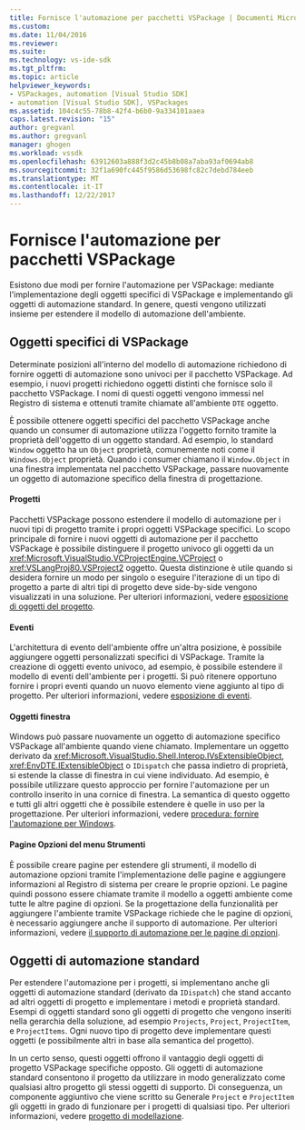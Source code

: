 ```yaml
---
title: Fornisce l'automazione per pacchetti VSPackage | Documenti Microsoft
ms.custom: 
ms.date: 11/04/2016
ms.reviewer: 
ms.suite: 
ms.technology: vs-ide-sdk
ms.tgt_pltfrm: 
ms.topic: article
helpviewer_keywords:
- VSPackages, automation [Visual Studio SDK]
- automation [Visual Studio SDK], VSPackages
ms.assetid: 104c4c55-78b8-42f4-b6b0-9a334101aaea
caps.latest.revision: "15"
author: gregvanl
ms.author: gregvanl
manager: ghogen
ms.workload: vssdk
ms.openlocfilehash: 63912603a888f3d2c45b8b08a7aba93af0694ab8
ms.sourcegitcommit: 32f1a690fc445f9586d53698fc82c7debd784eeb
ms.translationtype: MT
ms.contentlocale: it-IT
ms.lasthandoff: 12/22/2017
---
```

# <a name="providing-automation-for-vspackages"></a>Fornisce l'automazione per pacchetti VSPackage
Esistono due modi per fornire l'automazione per VSPackage: mediante l'implementazione degli oggetti specifici di VSPackage e implementando gli oggetti di automazione standard. In genere, questi vengono utilizzati insieme per estendere il modello di automazione dell'ambiente.  
  
## <a name="vspackage-specific-objects"></a>Oggetti specifici di VSPackage  
 Determinate posizioni all'interno del modello di automazione richiedono di fornire oggetti di automazione sono univoci per il pacchetto VSPackage. Ad esempio, i nuovi progetti richiedono oggetti distinti che fornisce solo il pacchetto VSPackage. I nomi di questi oggetti vengono immessi nel Registro di sistema e ottenuti tramite chiamate all'ambiente `DTE` oggetto.  
  
 È possibile ottenere oggetti specifici del pacchetto VSPackage anche quando un consumer di automazione utilizza l'oggetto fornito tramite la proprietà dell'oggetto di un oggetto standard. Ad esempio, lo standard `Window` oggetto ha un `Object` proprietà, comunemente noti come il `Windows.Object` proprietà. Quando i consumer chiamano il `Window.Object` in una finestra implementata nel pacchetto VSPackage, passare nuovamente un oggetto di automazione specifico della finestra di progettazione.  
  
#### <a name="projects"></a>Progetti  
 Pacchetti VSPackage possono estendere il modello di automazione per i nuovi tipi di progetto tramite i propri oggetti VSPackage specifici. Lo scopo principale di fornire i nuovi oggetti di automazione per il pacchetto VSPackage è possibile distinguere il progetto univoco gli oggetti da un <xref:Microsoft.VisualStudio.VCProjectEngine.VCProject> o <xref:VSLangProj80.VSProject2> oggetto. Questa distinzione è utile quando si desidera fornire un modo per singolo o eseguire l'iterazione di un tipo di progetto a parte di altri tipi di progetto deve side-by-side vengono visualizzati in una soluzione. Per ulteriori informazioni, vedere [esposizione di oggetti del progetto](../../extensibility/internals/exposing-project-objects.md).  
  
#### <a name="events"></a>Eventi  
 L'architettura di evento dell'ambiente offre un'altra posizione, è possibile aggiungere oggetti personalizzati specifici di VSPackage. Tramite la creazione di oggetti evento univoco, ad esempio, è possibile estendere il modello di eventi dell'ambiente per i progetti. Si può ritenere opportuno fornire i propri eventi quando un nuovo elemento viene aggiunto al tipo di progetto. Per ulteriori informazioni, vedere [esposizione di eventi](../../extensibility/internals/exposing-events-in-the-visual-studio-sdk.md).  
  
#### <a name="window-objects"></a>Oggetti finestra  
 Windows può passare nuovamente un oggetto di automazione specifico VSPackage all'ambiente quando viene chiamato. Implementare un oggetto derivato da <xref:Microsoft.VisualStudio.Shell.Interop.IVsExtensibleObject>, <xref:EnvDTE.IExtensibleObject> o `IDispatch` che passa indietro di proprietà, si estende la classe di finestra in cui viene individuato. Ad esempio, è possibile utilizzare questo approccio per fornire l'automazione per un controllo inserito in una cornice di finestra. La semantica di questo oggetto e tutti gli altri oggetti che è possibile estendere è quelle in uso per la progettazione. Per ulteriori informazioni, vedere [procedura: fornire l'automazione per Windows](../../extensibility/internals/how-to-provide-automation-for-windows.md).  
  
#### <a name="options-pages-on-the-tools-menu"></a>Pagine Opzioni del menu Strumenti  
 È possibile creare pagine per estendere gli strumenti, il modello di automazione opzioni tramite l'implementazione delle pagine e aggiungere informazioni al Registro di sistema per creare le proprie opzioni. Le pagine quindi possono essere chiamate tramite il modello a oggetti ambiente come tutte le altre pagine di opzioni. Se la progettazione della funzionalità per aggiungere l'ambiente tramite VSPackage richiede che le pagine di opzioni, è necessario aggiungere anche il supporto di automazione. Per ulteriori informazioni, vedere [il supporto di automazione per le pagine di opzioni](../../extensibility/internals/automation-support-for-options-pages.md).  
  
## <a name="standard-automation-objects"></a>Oggetti di automazione standard  
 Per estendere l'automazione per i progetti, si implementano anche gli oggetti di automazione standard (derivato da `IDispatch`) che stand accanto ad altri oggetti di progetto e implementare i metodi e proprietà standard. Esempi di oggetti standard sono gli oggetti di progetto che vengono inseriti nella gerarchia della soluzione, ad esempio `Projects`, `Project`, `ProjectItem`, e `ProjectItems`. Ogni nuovo tipo di progetto deve implementare questi oggetti (e possibilmente altri in base alla semantica del progetto).  
  
 In un certo senso, questi oggetti offrono il vantaggio degli oggetti di progetto VSPackage specifiche opposto. Gli oggetti di automazione standard consentono il progetto da utilizzare in modo generalizzato come qualsiasi altro progetto gli stessi oggetti di supporto. Di conseguenza, un componente aggiuntivo che viene scritto su Generale `Project` e `ProjectItem` gli oggetti in grado di funzionare per i progetti di qualsiasi tipo. Per ulteriori informazioni, vedere [progetto di modellazione](../../extensibility/internals/project-modeling.md).